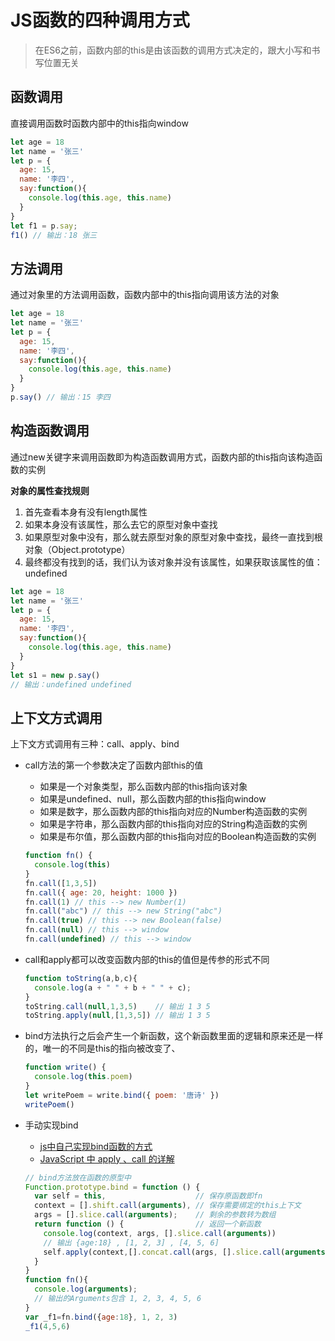 # JS函数的四种调用方式

> 在ES6之前，函数内部的this是由该函数的调用方式决定的，跟大小写和书写位置无关

## 函数调用

直接调用函数时函数内部中的this指向window

```javascript
let age = 18
let name = '张三'
let p = {
  age: 15,
  name: '李四',
  say:function(){
    console.log(this.age, this.name)
  }
}
let f1 = p.say;
f1() // 输出：18 张三
```

## 方法调用

通过对象里的方法调用函数，函数内部中的this指向调用该方法的对象

```javascript
let age = 18
let name = '张三'
let p = {
  age: 15,
  name: '李四',
  say:function(){
    console.log(this.age, this.name)
  }
}
p.say() // 输出：15 李四
```

## 构造函数调用

通过new关键字来调用函数即为构造函数调用方式，函数内部的this指向该构造函数的实例

**对象的属性查找规则**
1. 首先查看本身有没有length属性
2. 如果本身没有该属性，那么去它的原型对象中查找
3. 如果原型对象中没有，那么就去原型对象的原型对象中查找，最终一直找到根对象（Object.prototype）
4. 最终都没有找到的话，我们认为该对象并没有该属性，如果获取该属性的值：undefined

```javascript
let age = 18
let name = '张三'
let p = {
  age: 15,
  name: '李四',
  say:function(){
    console.log(this.age, this.name)
  }
}
let s1 = new p.say()
// 输出：undefined undefined
```

## 上下文方式调用

上下文方式调用有三种：call、apply、bind

- call方法的第一个参数决定了函数内部this的值
  - 如果是一个对象类型，那么函数内部的this指向该对象
  - 如果是undefined、null，那么函数内部的this指向window
  - 如果是数字，那么函数内部的this指向对应的Number构造函数的实例
  - 如果是字符串，那么函数内部的this指向对应的String构造函数的实例
  - 如果是布尔值，那么函数内部的this指向对应的Boolean构造函数的实例

  ```javascript
  function fn() {
    console.log(this)
  }
  fn.call([1,3,5])
  fn.call({ age: 20, height: 1000 })
  fn.call(1) // this --> new Number(1)
  fn.call("abc") // this --> new String("abc")
  fn.call(true) // this --> new Boolean(false)
  fn.call(null) // this --> window
  fn.call(undefined) // this --> window
  ```

- call和apply都可以改变函数内部的this的值但是传参的形式不同

  ```javascript
  function toString(a,b,c){
    console.log(a + " " + b + " " + c);
  }
  toString.call(null,1,3,5)    // 输出 1 3 5
  toString.apply(null,[1,3,5]) // 输出 1 3 5
  ```

- bind方法执行之后会产生一个新函数，这个新函数里面的逻辑和原来还是一样的，唯一的不同是this的指向被改变了、

  ```javascript
  function write() {
    console.log(this.poem)
  }
  let writePoem = write.bind({ poem: '唐诗' })
  writePoem()
  ```

- 手动实现bind

  - [js中自己实现bind函数的方式](https://blog.csdn.net/lovefengruoqing/article/details/80186401)  
  - [JavaScript 中 apply 、call 的详解](https://github.com/lin-xin/blog/issues/7)
  ```javascript
  // bind方法放在函数的原型中
  Function.prototype.bind = function () {
    var self = this,                    // 保存原函数即fn
    context = [].shift.call(arguments), // 保存需要绑定的this上下文
    args = [].slice.call(arguments);    // 剩余的参数转为数组
    return function () {                // 返回一个新函数
      console.log(context, args, [].slice.call(arguments))
      // 输出 {age:18} , [1, 2, 3] , [4, 5, 6]
      self.apply(context,[].concat.call(args, [].slice.call(arguments)));
    }
  }
  function fn(){
    console.log(arguments);
    // 输出的Arguments包含 1, 2, 3, 4, 5, 6
  }
  var _f1=fn.bind({age:18}, 1, 2, 3)
  _f1(4,5,6)
  ```